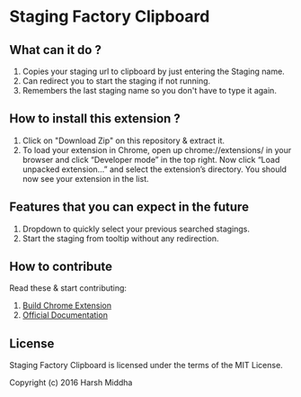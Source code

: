 # Staging Factory Clipboard

## What can it do ?
1. Copies your staging url to clipboard by just entering the Staging name.
2. Can redirect you to start the staging if not running.
3. Remembers the last staging name so you don't have to type it again.

## How to install this extension ?
1. Click on "Download Zip" on this repository & extract it.
2. To load your extension in Chrome, open up chrome://extensions/ in your browser and click “Developer mode” in the top right. Now click “Load unpacked extension…” and select the extension’s directory. You should now see your extension in the list.

## Features that you can expect in the future
1. Dropdown to quickly select your previous searched stagings.
2. Start the staging from tooltip without any redirection.

## How to contribute
Read these & start contributing: 

1. [Build Chrome Extension](https://robots.thoughtbot.com/how-to-make-a-chrome-extension)
2. [Official Documentation](https://developer.chrome.com/extensions/overview)
 
## License
Staging Factory Clipboard is licensed under the terms of the MIT License.

Copyright (c) 2016 Harsh Middha
